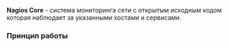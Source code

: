 **Nagios Core** - система мониторинга сети с открытым исходным кодом которая наблюдает за указанными хостами и сервисами.

### Принцип работы
